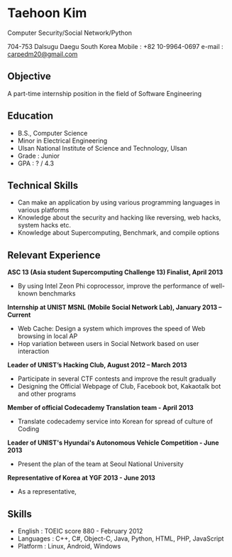 
Taehoon Kim
===========
Computer Security/Social Network/Python

704-753 Dalsugu Daegu South Korea
Mobile : +82 10-9964-0697
e-mail : carpedm20@gmail.com

Objective
--------
A part-time internship position in the field of Software Engineering

Education
---------

* B.S., Computer Science
* Minor in Electrical Engineering
* Ulsan National Institute of Science and Technology, Ulsan
* Grade : Junior
* GPA : ? / 4.3

Technical Skills
---------------
* Can make an application by using various programming languages in various platforms
* Knowledge about the security and hacking like reversing, web hacks, system hacks etc.
* Knowledge about Supercomputing, Benchmark, and compile options

Relevant Experience
-------------------

**ASC 13 (Asia student Supercomputing Challenge 13) Finalist, April 2013**

- By using Intel Zeon Phi coprocessor, improve the performance of well-known benchmarks

**Internship at UNIST MSNL (Mobile Social Network Lab), January 2013 – Current**

- Web Cache: Design a system which improves the speed of Web browsing in local AP
- Hop variation between users in Social Network based on user interaction

**Leader of UNIST’s Hacking Club, August 2012 – March 2013**

- Participate in several CTF contests and improve the result gradually
- Designing the Official Webpage of Club, Facebook bot, Kakaotalk bot and other  programs

**Member of official Codecademy Translation team - April 2013**

- Translate codecademy service into Korean for spread of culture of Coding

**Leader of UNIST's Hyundai's Autonomous Vehicle Competition - June 2013**

- Present the plan of the team at Seoul National University

**Representative of Korea at YGF 2013 - June 2013**

- As a representative, 

Skills
------
* English : TOEIC score 880 - February 2012
* Languages : C++, C#, Object-C, Java, Python, HTML, PHP, JavaScript
* Platform : Linux, Android, Windows
